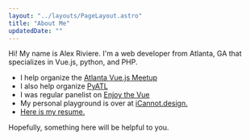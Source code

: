 ```yaml
---
layout: "../layouts/PageLayout.astro"
title: "About Me"
updatedDate: ""
---
```


Hi! My name is Alex Riviere. I'm a web developer from Atlanta, GA that specializes in Vue.js, python, and PHP.

- I help organize the [Atlanta Vue.js Meetup](https://www.meetup.com/Atlanta-Vue-js-Meetup/)
- I also help organize [PyATL](https://www.meetup.com/python-atlanta/)
- I was regular panelist on [Enjoy the Vue](https://enjoythevue.io)
- My personal playground is over at [iCannot.design.](https://icannot.design)
- [Here is my resume.](/uploads/alex_riviere_resume_11-04-2023-10-26-31.pdf)

Hopefully, something here will be helpful to you.
